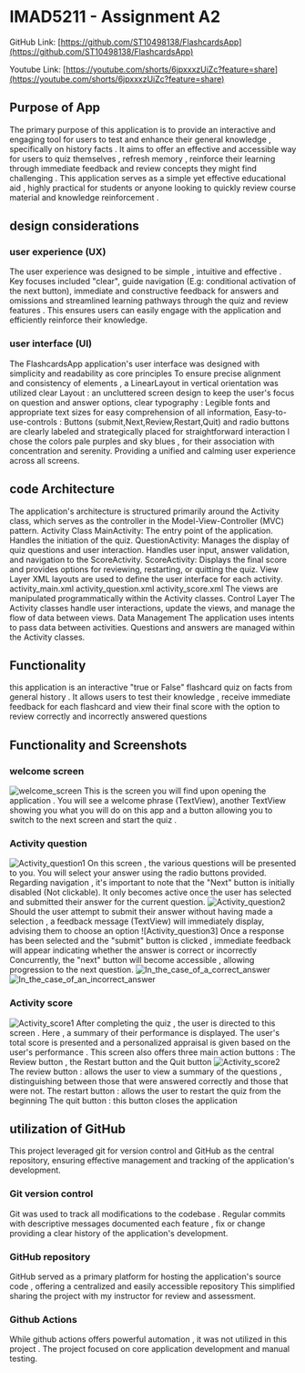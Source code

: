 
# IMAD5211 - Assignment A2

GitHub Link:
[https://github.com/ST10498138/FlashcardsApp](https://github.com/ST10498138/FlashcardsApp)

Youtube Link:
[https://youtube.com/shorts/6jpxxxzUiZc?feature=share](https://youtube.com/shorts/6jpxxxzUiZc?feature=share)

## Purpose of App
 The primary purpose of this application is to provide an interactive and engaging tool for users to test and enhance their general knowledge ,
 specifically on history facts . It aims to offer an effective and accessible way for users to quiz themselves , refresh memory ,
 reinforce their learning through immediate feedback and review concepts they might find challenging . This application serves as a simple yet
 effective educational aid , highly practical for students or anyone looking to quickly review course material and knowledge reinforcement .

## design considerations
 ### user experience (UX)
 The user experience was designed to be simple , intuitive and effective . Key focuses included "clear", guide navigation (E.g: conditional activation of the next button),
 immediate and constructive feedback for answers and omissions and streamlined learning pathways through the quiz and review features .
 This ensures users can easily engage with the application and efficiently reinforce their knowledge.
 ### user interface (UI)
 The FlashcardsApp application's user interface was designed with simplicity and readability as core principles
 To ensure precise alignment and consistency of elements , a LinearLayout in vertical orientation was utilized
  clear Layout : an uncluttered screen design to keep the user's focus on question and answer options,
  clear typography : Legible fonts and appropriate text sizes for easy comprehension of all information,
  Easy-to-use-controls : Buttons (submit,Next,Review,Restart,Quit) and radio buttons are clearly labeled and strategically placed for straightforward interaction
  I chose the colors pale purples and sky blues , for their association with concentration and serenity. Providing a unified and calming user experience across all screens.
## code Architecture
 The application's architecture is structured primarily around the Activity class, which serves as the controller in the Model-View-Controller (MVC) pattern.
 Activity Class
  MainActivity:
  The entry point of the application.
  Handles the initiation of the quiz.
  QuestionActivity:
  Manages the display of quiz questions and user interaction.
  Handles user input, answer validation, and navigation to the ScoreActivity.
  ScoreActivity:
  Displays the final score and provides options for reviewing, restarting, or quitting the quiz.
 View Layer
  XML layouts are used to define the user interface for each activity.
  activity_main.xml
  activity_question.xml
  activity_score.xml
  The views are manipulated programmatically within the Activity classes.
 Control Layer
  The Activity classes handle user interactions, update the views, and manage the flow of data between views.
 Data Management
  The application uses intents to pass data between activities.
  Questions and answers are managed within the Activity classes.


## Functionality
 this application is an interactive "true or False" flashcard quiz on facts from general history . It allows users to test their knowledge ,
 receive immediate feedback for each flashcard and view their final score with the option to review correctly and incorrectly answered questions


## Functionality and Screenshots
 ### welcome screen

 ![welcome_screen](<Screenshot 2025-05-19 141512.png>)
 This is the screen you will find upon opening the application . You will see a welcome phrase (TextView), another TextView showing you what you will do
 on this app and a button allowing you to switch to the next screen and start the quiz .
 ### Activity question

 ![Activity_question1](<Screenshots/Screenshot 2025-05-19 141542.png>)
 On this screen , the various questions will be presented to you.
 You will select your answer using the radio buttons provided.
 Regarding navigation , it's important to note that the "Next" button is initially disabled (Not clickable).
 It only becomes active once the user has selected and submitted their answer for the current question.
 ![Activity_question2](<Screenshots/Screenshot 2025-05-19 141614.png>)
 Should the user attempt to submit their answer without having made a selection , a feedback message (TextView) will immediately display,
 advising them to choose an option
 ![Activity_question3]
 Once a response has been selected and the "submit" button is clicked , immediate feedback will appear indicating whether the answer is correct or incorrectly
 Concurrently, the "next" button will become accessible , allowing progression to the next question.
 ![In_the_case_of_a_correct_answer](<Screenshots/Screenshot 2025-05-19 141639.png>)
 ![In_the_case_of_an_incorrect_answer](<Screenshots/Screenshot 2025-05-19 141709.png>)
 ### Activity score
 ![Activity_score1](<Screenshots/Screenshot 2025-05-19 141807.png>)
 After completing the quiz , the user is directed to this screen . Here , a summary of their performance is displayed.
 The user's total score is presented and a personalized appraisal is given based on the user's performance .
 This screen also offers three main action buttons : The Review button , the Restart button and the Quit button
 ![Activity_score2](<Screenshots/Screenshot 2025-05-20 122008.png>)
 The review button : allows the user to view a summary of the questions , distinguishing between those that were answered correctly and those that were not.
 The restart button : allows the user to restart the quiz from the beginning
 The quit button : this button closes the application
## utilization of GitHub
 This project leveraged git for version control and GitHub as the central repository, ensuring effective management and tracking of the application's development.
  ### Git version control
  Git was used to track all modifications to the codebase . Regular commits with descriptive messages documented each feature , fix or change
  providing a clear history of the application's development.
  ### GitHub repository
  GitHub served as a primary platform for hosting the application's source code , offering a centralized and easily accessible repository
  This simplified sharing the project with my instructor for review and assessment.
  ### Github Actions
  While github actions offers powerful automation , it was not utilized in this project . The project focused on core application development
  and manual testing.
